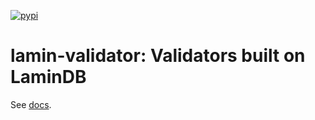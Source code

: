 [![pypi](https://img.shields.io/pypi/v/lamin-validator?color=blue&label=pypi%20package)](https://pypi.org/project/lamin-validator)

# lamin-validator: Validators built on LaminDB

See [docs](lamin-validator-080c.netlify.app/).

